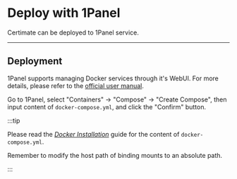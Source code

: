 ﻿# Deploy with 1Panel

Certimate can be deployed to 1Panel service.

---

## Deployment

1Panel supports managing Docker services through it's WebUI. For more details, please refer to the [official user manual](https://docs.1panel.pro/user_manual/containers/introduction/).

Go to 1Panel, select "Containers" -> "Compose" -> "Create Compose", then input content of `docker-compose.yml`, and click the "Confirm" button.

:::tip

Please read the _[Docker Installation](./docker)_ guide for the content of `docker-compose.yml`.

Remember to modify the host path of binding mounts to an absolute path.

:::
